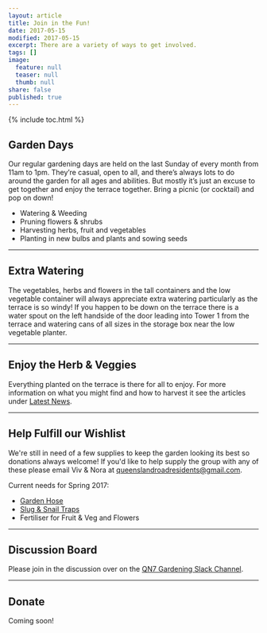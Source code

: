 ```yaml
---
layout: article
title: Join in the Fun!
date: 2017-05-15
modified: 2017-05-15
excerpt: There are a variety of ways to get involved.
tags: []
image:
  feature: null
  teaser: null
  thumb: null
share: false
published: true
---
```


{% include toc.html %}

## Garden Days

Our regular gardening days are held on the last Sunday of every month from 11am to 1pm. They’re casual, open to all, and there’s always lots to do around the garden for all ages and abilities. But mostly it’s just an excuse to get together and enjoy the terrace together. Bring a picnic (or cocktail) and pop on down!
 
+ Watering & Weeding
+ Pruning flowers & shrubs
+ Harvesting herbs, fruit and vegetables
+ Planting in new bulbs and plants and sowing seeds

---

## Extra Watering

The vegetables, herbs and flowers in the tall containers and the low vegetable container will always appreciate extra watering particularly as the terrace is so windy! If you happen to be down on the terrace there is a water spout on the left handside of the door leading into Tower 1 from the terrace and watering cans of all sizes in the storage box near the low vegetable planter. 

---

## Enjoy the Herb & Veggies

Everything planted on the terrace is there for all to enjoy. For more information on what you might find and how to harvest it see the articles under [Latest News](https://qn7gardening.github.io/articles/). 

---

## Help Fulfill our Wishlist

We're still in need of a few supplies to keep the garden looking its best so donations always welcome! If you'd like to help supply the group with any of these please email Viv & Nora at <queenslandroadresidents@gmail.com>.  

Current needs for Spring 2017:

+ [Garden Hose](http://www.waterirrigation.co.uk/lay-flat-garden-hose-with-7-function-spray-gun-50ft.html) 
+ [Slug & Snail Traps](http://www.ebay.co.uk/itm/like/192142538951)
+ Fertiliser for Fruit & Veg and Flowers

---

## Discussion Board

Please join in the discussion over on the [QN7 Gardening Slack Channel](https://qn7gardening.slack.com/shared_invite/MTg0NDIyNDk4MTYzLTE0OTUwMDU4NjItOTAzNWY2YzZiMQ).

---

## Donate

Coming soon!

